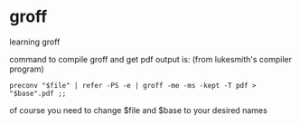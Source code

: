 # groff
learning groff

command to compile groff and get pdf output is: (from lukesmith's compiler program)
```
preconv "$file" | refer -PS -e | groff -me -ms -kept -T pdf > "$base".pdf ;;
```
of course you need to change $file and $base to your desired names
